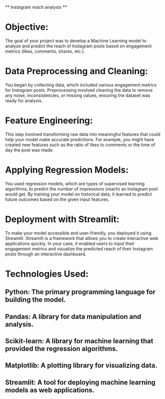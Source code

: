 ** Instagram reach analysis **
# Objective: 
The goal of your project was to develop a Machine Learning model to analyze and predict the reach of Instagram posts based on engagement metrics (likes, comments, shares, etc.).

# Data Preprocessing and Cleaning: 
You began by collecting data, which included various engagement metrics for Instagram posts. Preprocessing involved cleaning the data to remove any noise, inconsistencies, or missing values, ensuring the dataset was ready for analysis.

# Feature Engineering: 
This step involved transforming raw data into meaningful features that could help your model make accurate predictions. For example, you might have created new features such as the ratio of likes to comments or the time of day the post was made.

# Applying Regression Models: 
You used regression models, which are types of supervised learning algorithms, to predict the number of impressions (reach) an Instagram post would get. By training your model on historical data, it learned to predict future outcomes based on the given input features.

# Deployment with Streamlit: 
To make your model accessible and user-friendly, you deployed it using Streamlit. Streamlit is a framework that allows you to create interactive web applications quickly. In your case, it enabled users to input their engagement metrics and visualize the predicted reach of their Instagram posts through an interactive dashboard.

# Technologies Used:

## Python: The primary programming language for building the model.

## Pandas: A library for data manipulation and analysis.

## Scikit-learn: A library for machine learning that provided the regression algorithms.

## Matplotlib: A plotting library for visualizing data.

## Streamlit: A tool for deploying machine learning models as web applications.


